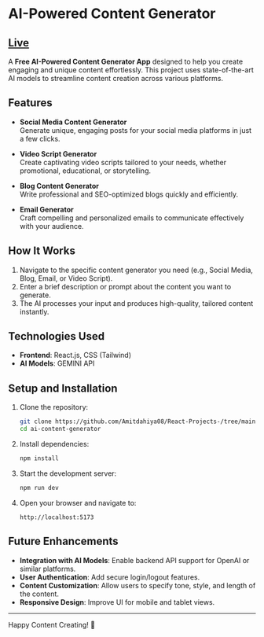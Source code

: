 
# AI-Powered Content Generator

## [Live](https://react-projects-nk21-arsnxo0nd-amit-dahiyas-projects.vercel.app/)

A **Free AI-Powered Content Generator App** designed to help you create engaging and unique content effortlessly. This project uses state-of-the-art AI models to streamline content creation across various platforms.

## Features

- **Social Media Content Generator**  
  Generate unique, engaging posts for your social media platforms in just a few clicks.

- **Video Script Generator**  
  Create captivating video scripts tailored to your needs, whether promotional, educational, or storytelling.

- **Blog Content Generator**  
  Write professional and SEO-optimized blogs quickly and efficiently.

- **Email Generator**  
  Craft compelling and personalized emails to communicate effectively with your audience.

## How It Works

1. Navigate to the specific content generator you need (e.g., Social Media, Blog, Email, or Video Script).
2. Enter a brief description or prompt about the content you want to generate.
3. The AI processes your input and produces high-quality, tailored content instantly.

## Technologies Used

- **Frontend**: React.js, CSS (Tailwind)
- **AI Models**: GEMINI API 


## Setup and Installation

1. Clone the repository:
   ```bash
   git clone https://github.com/Amitdahiya08/React-Projects-/tree/main/AI%20Content%20Generator
   cd ai-content-generator
   ```

2. Install dependencies:
   ```bash
   npm install
   ```

3. Start the development server:
   ```bash
   npm run dev
   ```

4. Open your browser and navigate to:
   ```
   http://localhost:5173
   ```



## Future Enhancements

- **Integration with AI Models**: Enable backend API support for OpenAI or similar platforms.
- **User Authentication**: Add secure login/logout features.
- **Content Customization**: Allow users to specify tone, style, and length of the content.
- **Responsive Design**: Improve UI for mobile and tablet views.


---

Happy Content Creating! 🚀

